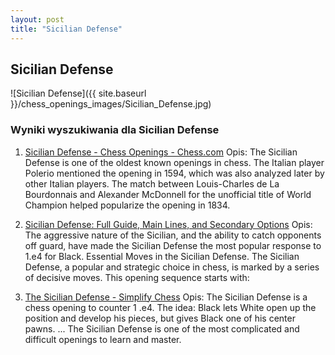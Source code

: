 ```yaml
---
layout: post
title: "Sicilian Defense"
---
```


## Sicilian Defense
![Sicilian Defense]({{ site.baseurl }}/chess_openings_images/Sicilian_Defense.jpg)

### Wyniki wyszukiwania dla Sicilian Defense
1. [Sicilian Defense - Chess Openings - Chess.com](https://www.chess.com/openings/Sicilian-Defense)
   Opis: The Sicilian Defense is one of the oldest known openings in chess. The Italian player Polerio mentioned the opening in 1594, which was also analyzed later by other Italian players. The match between Louis-Charles de La Bourdonnais and Alexander McDonnell for the unofficial title of World Champion helped popularize the opening in 1834.

2. [Sicilian Defense: Full Guide, Main Lines, and Secondary Options](https://www.365chess.com/chess-openings/Sicilian-Defense)
   Opis: The aggressive nature of the Sicilian, and the ability to catch opponents off guard, have made the Sicilian Defense the most popular response to 1.e4 for Black. Essential Moves in the Sicilian Defense. The Sicilian Defense, a popular and strategic choice in chess, is marked by a series of decisive moves. This opening sequence starts with:

3. [The Sicilian Defense - Simplify Chess](https://simplifychess.com/sicilian-defense/)
   Opis: The Sicilian Defense is a chess opening to counter 1 .e4. The idea: Black lets White open up the position and develop his pieces, but gives Black one of his center pawns. ... The Sicilian Defense is one of the most complicated and difficult openings to learn and master.